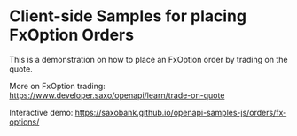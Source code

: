 # Client-side Samples for placing FxOption Orders

This is a demonstration on how to place an FxOption order by trading on the quote.

More on FxOption trading: <https://www.developer.saxo/openapi/learn/trade-on-quote>

Interactive demo: <https://saxobank.github.io/openapi-samples-js/orders/fx-options/>
